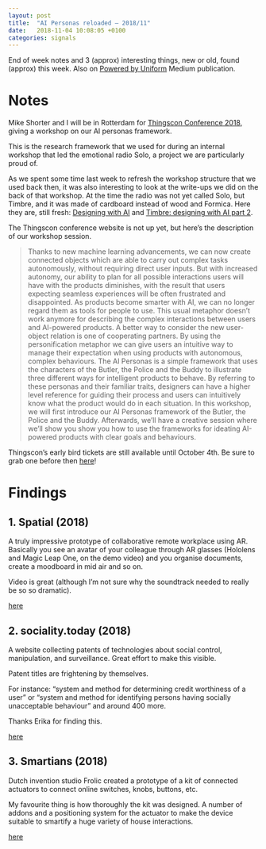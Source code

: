 ```yaml
---
layout: post
title:  "AI Personas reloaded — 2018/11"
date:   2018-11-04 10:08:05 +0100
categories: signals
---
```


End of week notes and 3 (approx) interesting things, new or old, found (approx) this week. Also on [Powered by Uniform](https://medium.com/uniform-creative-technology/tagged/weeknotes) Medium publication.

# Notes
Mike Shorter and I will be in Rotterdam for [Thingscon Conference 2018](https://www.thingscon.nl/), giving a workshop on our AI personas framework.

This is the research framework that we used for during an internal workshop that led the emotional radio Solo, a project we are particularly proud of.

As we spent some time last week to refresh the workshop structure that we used back then, it was also interesting to look at the write-ups we did on the back of that workshop. At the time the radio was not yet called Solo, but Timbre, and it was made of cardboard instead of wood and Formica. Here they are, still fresh: [Designing with AI](https://design.uniform.net/blog/designing-with-ai) and [Timbre: designing with AI part 2](https://design.uniform.net/blog/timbre-designing-with-ai-part-2).

The Thingscon conference website is not up yet, but here’s the description of our workshop session.

> Thanks to new machine learning advancements, we can now create connected objects which are able to carry out complex tasks autonomously, without requiring direct user inputs.
But with increased autonomy, our ability to plan for all possible interactions users will have with the products diminishes, with the result that users expecting seamless experiences will be often frustrated and disappointed.
As products become smarter with AI, we can no longer regard them as tools for people to use. This usual metaphor doesn’t work anymore for describing the complex interactions between users and AI-powered products. A better way to consider the new user-object relation is one of cooperating partners.
By using the personification metaphor we can give users an intuitive way to manage their expectation when using products with autonomous, complex behaviours.
The AI Personas is a simple framework that uses the characters of the Butler, the Police and the Buddy to illustrate three different ways for intelligent products to behave. By referring to these personas and their familiar traits, designers can have a higher level reference for guiding their process and users can intuitively know what the product would do in each situation.
In this workshop, we will first introduce our AI Personas framework of the Butler, the Police and the Buddy. Afterwards, we’ll have a creative session where we’ll show you show you how to use the frameworks for ideating AI-powered products with clear goals and behaviours.

Thingscon’s early bird tickets are still available until October 4th. Be sure to grab one before then [here](https://www.thingscon.nl/conference-2018/)!

# Findings

## 1. Spatial (2018)
A truly impressive prototype of collaborative remote workplace using AR. Basically you see an avatar of your colleague through AR glasses (Hololens and Magic Leap One, on the demo video) and you organise documents, create a moodboard in mid air and so on.

Video is great (although I’m not sure why the soundtrack needed to really be so so dramatic).

[here](https://www.spatial.is/)

## 2. sociality.today (2018)
A website collecting patents of technologies about social control, manipulation, and surveillance. Great effort to make this visible.

Patent titles are frightening by themselves.

For instance: “system and method for determining credit worthiness of a user” or “system and method for identifying persons having socially unacceptable behaviour” and around 400 more.

Thanks Erika for finding this.

[here](https://www.sociality.today/)

##  3. Smartians (2018)
Dutch invention studio Frolic created a prototype of a kit of connected actuators to connect online switches, knobs, buttons, etc.

My favourite thing is how thoroughly the kit was designed. A number of addons and a positioning system for the actuator to make the device suitable to smartify a huge variety of house interactions.

[here](http://frolicstudio.com/portfolio/smartians/)
